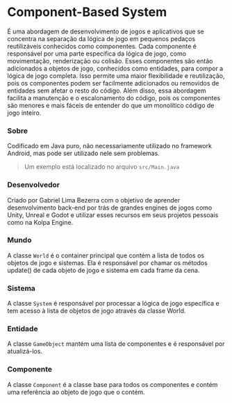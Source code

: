 # Component-Based System
É uma abordagem de desenvolvimento de jogos e aplicativos que se concentra na separação da lógica de jogo em pequenos pedaços reutilizáveis ​​conhecidos como componentes.
Cada componente é responsável por uma parte específica da lógica de jogo, como movimentação, renderização ou colisão.
Esses componentes são então adicionados a objetos de jogo, conhecidos como entidades, para compor a lógica de jogo completa. Isso permite uma maior flexibilidade e reutilização, pois os componentes podem ser facilmente adicionados ou removidos de entidades sem afetar o resto do código.
Além disso, essa abordagem facilita a manutenção e o escalonamento do código, pois os componentes são menores e mais fáceis de entender do que um monolítico código de jogo inteiro.

### Sobre
Codificado em Java puro, não necessariamente utilizado no framework Android, mas pode ser utilizado nele sem problemas.

> Um exemplo está localizado no arquivo `src/Main.java`

### Desenvolvedor
Criado por Gabriel Lima Bezerra com o objetivo de aprender desenvolvimento back-end por trás de grandes engines de jogos como Unity, Unreal e Godot e utilizar esses recursos em seus projetos pessoais como na Kolpa Engine.

### Mundo
A classe `World` é o container principal que contém a lista de todos os objetos de jogo e sistemas. Ela é responsável por chamar os métodos update() de cada objeto de jogo e sistema em cada frame da cena.

### Sistema
A classe `System` é responsável por processar a lógica de jogo específica e tem acesso à lista de objetos de jogo através da classe World.

### Entidade
A classe `GameObject` mantém uma lista de componentes e é responsável por atualizá-los.

### Componente
A classe `Component` é a classe base para todos os componentes e contém uma referência ao objeto de jogo que o contém.
